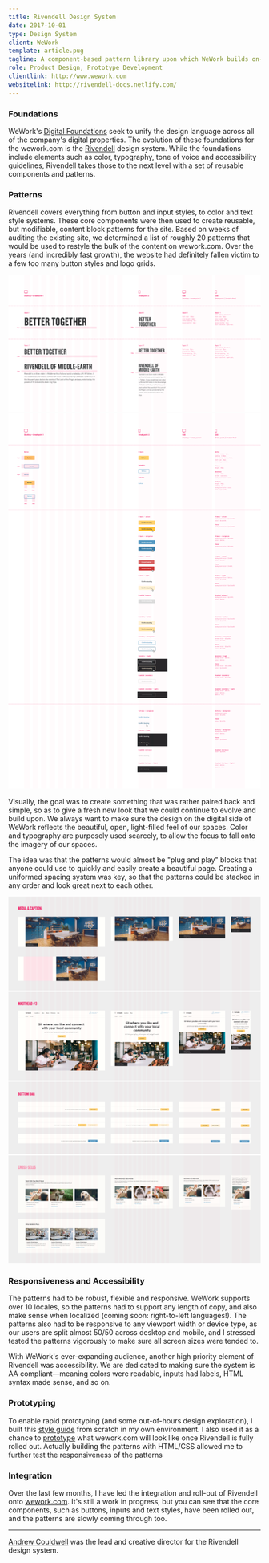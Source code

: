 ```yaml
---
title: Rivendell Design System
date: 2017-10-01
type: Design System
client: WeWork
template: article.pug
tagline: A component-based pattern library upon which WeWork builds on-brand, accessible and consistent products that embody our digital brand guidelines.
role: Product Design, Prototype Development
clientlink: http://www.wework.com
websitelink: http://rivendell-docs.netlify.com/
---
```


### Foundations

WeWork's <a href="http://digital-foundations.netlify.com/" target="_blank" class="link-highlight">Digital Foundations</a> seek to unify the design language across all of the company's digital properties. The evolution of these foundations for the wework.com is the <a href="http://rivendell-docs.netlify.com/" target="_blank" class="link-highlight">Rivendell</a> design system. While the foundations include elements such as color, typography, tone of voice and accessibility guidelines, Rivendell takes those to the next level with a set of reusable components and patterns.

### Patterns

Rivendell covers everything from button and input styles, to color and text style systems. These core components were then used to create reusable, but modifiable, content block patterns for the site. Based on weeks of auditing the existing site, we determined a list of roughly 20 patterns that would be used to restyle the bulk of the content on wework.com. Over the years (and incredibly fast growth), the website had definitely fallen victim to a few too many button styles and logo grids.

![Impact Title Styles](foundations-text-title-impact.png "Impact Title Styles")
![Button Styles](components-buttons.png "Button Styles")

Visually, the goal was to create something that was rather paired back and simple, so as to give a fresh new look that we could continue to evolve and build upon. We always want to make sure the design on the digital side of WeWork reflects the beautiful, open, light-filled feel of our spaces. Color and typography are purposely used scarcely, to allow the focus to fall onto the imagery of our spaces.

The idea was that the patterns would almost be "plug and play" blocks that anyone could use to quickly and easily create a beautiful page. Creating a uniformed spacing system was key, so that the patterns could be stacked in any order and look great next to each other.

![Media & Caption](media-caption.png "Media & Caption")
![Masthead #3](masthead-3.png "Masthead #3")
![Sticky Bottom Bar](bottom-bar.png "Sticky Bottom Bar")
![Cross Sells](cross-sells.png "Cross Sells")

### Responsiveness and Accessibility

The patterns had to be robust, flexible and responsive. WeWork supports over 10 locales, so the patterns had to support any length of copy, and also make sense when localized (coming soon: right-to-left languages!). The patterns also had to be responsive to any viewport width or device type, as our users are split almost 50/50 across desktop and mobile, and I stressed tested the patterns vigorously to make sure all screen sizes were tended to.

With WeWork's ever-expanding audience, another high priority element of Rivendell was accessibility. We are dedicated to making sure the system is AA compliant—meaning colors were readable, inputs had labels, HTML syntax made sense, and so on.

### Prototyping

To enable rapid prototyping (and some out-of-hours design exploration), I built this <a href="http://ww-styleguide.amelia-lewis.com/style-guide" target="_blank" class="link-highlight">style guide</a> from scratch in my own environment. I also used it as a chance to <a href="http://ww-styleguide.amelia-lewis.com/" target="_blank" class="link-highlight">prototype</a> what wework.com will look like once Rivendell is fully rolled out. Actually building the patterns with HTML/CSS allowed me to further test the responsiveness of the patterns

### Integration

Over the last few months, I have led the integration and roll-out of Rivendell onto <a href="https://www.wework.com/" target="_blank" class="link-highlight">wework.com</a>. It's still a work in progress, but you can see that the core components, such as buttons, inputs and text styles, have been rolled out, and the patterns are slowly coming through too.

---

<a href="http://roomfive.net/" target="_blank" class="link-highlight">Andrew Couldwell</a> was the lead and creative director for the Rivendell design system.

